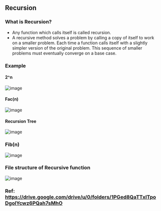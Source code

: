 ## Recursion

### What is Recursion?

- Any function which calls itself is called recursion.
- A recursive method solves a problem by calling a copy of itself to work on a smaller problem. Each time a function calls itself with a slightly simpler version of the original problem. This sequence of smaller problems must eventually converge on a base case.

### Example

#### 2^n

![image](https://github.com/subrat611/DSA/assets/77252075/ad775b47-04cb-43c9-93f7-8546718ac442)

#### Fac(n)

![image](https://github.com/subrat611/DSA/assets/77252075/ccfc3b01-07f6-4af4-ac06-865629b9c300)

#### Recursion Tree

![image](https://github.com/subrat611/DSA/assets/77252075/3a20c4b8-8476-4883-817e-cfefb8897f40)

### Fib(n)

![image](https://github.com/subrat611/DSA/assets/77252075/6e102e5d-9ff2-4cfb-9192-8ca54ccf9fe0)

### File structure of Recursive function

![image](https://github.com/subrat611/DSA/assets/77252075/d5816b41-16b6-45f3-818f-9f534e2096b0)

### Ref: https://drive.google.com/drive/u/0/folders/1PGed8QaTTxITpoDgoIYcwz6PQah7sMhO
